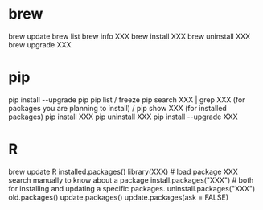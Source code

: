 # brew
brew update
brew list
brew info XXX
brew install XXX
brew uninstall XXX
brew upgrade XXX

# pip
pip install --upgrade pip
pip list / freeze
pip search XXX | grep XXX (for packages you are planning to install) / pip show XXX (for installed packages)
pip install XXX
pip uninstall XXX
pip install --upgrade XXX

# R
brew update R
installed.packages()
library(XXX) # load package XXX
search manually to know about a package
install.packages("XXX") # both for installing and updating a specific packages.
uninstall.packages("XXX")
old.packages()
update.packages()
update.packages(ask = FALSE)

